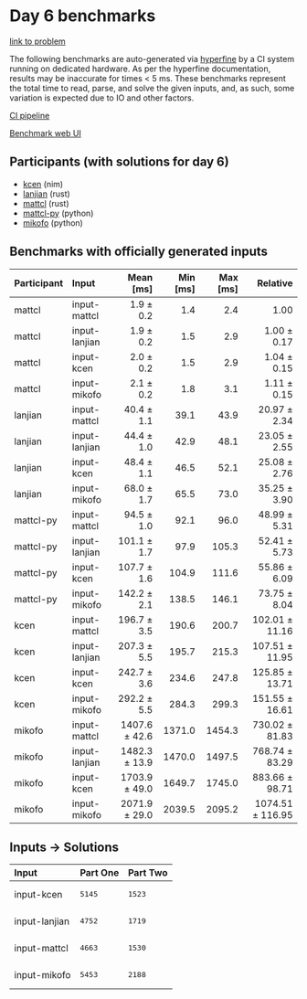 # Day 6 benchmarks

[link to problem](https://adventofcode.com/2024/day/6)

The following benchmarks are auto-generated via
[hyperfine](https://github.com/sharkdp/hyperfine) by a CI system running on
dedicated hardware. As per the hyperfine documentation, results may be
inaccurate for times < 5 ms. These benchmarks represent the total time to read,
parse, and solve the given inputs, and, as such, some variation is expected due
to IO and other factors.

[CI pipeline](http://ci.papercode.net:8080/teams/main/pipelines/aoc2024)

[Benchmark web UI](https://aoc.ancalagon.black)


## Participants (with solutions for day 6)

- [kcen](https://github.com/kcen/aoc2024) (nim)
- [lanjian](https://github.com/lanjian/aoc-2024) (rust)
- [mattcl](https://github.com/mattcl/aoc2024) (rust)
- [mattcl-py](https://github.com/mattcl/aoc2024-py) (python)
- [mikofo](https://github.com/mikofo/aoc2024) (python)


## Benchmarks with officially generated inputs

| Participant | Input | Mean [ms] | Min [ms] | Max [ms] | Relative |
|:---|:---|---:|---:|---:|---:|
| mattcl | input-mattcl | 1.9 ± 0.2 | 1.4 | 2.4 | 1.00 |
| mattcl | input-lanjian | 1.9 ± 0.2 | 1.5 | 2.9 | 1.00 ± 0.17 |
| mattcl | input-kcen | 2.0 ± 0.2 | 1.5 | 2.9 | 1.04 ± 0.15 |
| mattcl | input-mikofo | 2.1 ± 0.2 | 1.8 | 3.1 | 1.11 ± 0.15 |
| lanjian | input-mattcl | 40.4 ± 1.1 | 39.1 | 43.9 | 20.97 ± 2.34 |
| lanjian | input-lanjian | 44.4 ± 1.0 | 42.9 | 48.1 | 23.05 ± 2.55 |
| lanjian | input-kcen | 48.4 ± 1.1 | 46.5 | 52.1 | 25.08 ± 2.76 |
| lanjian | input-mikofo | 68.0 ± 1.7 | 65.5 | 73.0 | 35.25 ± 3.90 |
| mattcl-py | input-mattcl | 94.5 ± 1.0 | 92.1 | 96.0 | 48.99 ± 5.31 |
| mattcl-py | input-lanjian | 101.1 ± 1.7 | 97.9 | 105.3 | 52.41 ± 5.73 |
| mattcl-py | input-kcen | 107.7 ± 1.6 | 104.9 | 111.6 | 55.86 ± 6.09 |
| mattcl-py | input-mikofo | 142.2 ± 2.1 | 138.5 | 146.1 | 73.75 ± 8.04 |
| kcen | input-mattcl | 196.7 ± 3.5 | 190.6 | 200.7 | 102.01 ± 11.16 |
| kcen | input-lanjian | 207.3 ± 5.5 | 195.7 | 215.3 | 107.51 ± 11.95 |
| kcen | input-kcen | 242.7 ± 3.6 | 234.6 | 247.8 | 125.85 ± 13.71 |
| kcen | input-mikofo | 292.2 ± 5.5 | 284.3 | 299.3 | 151.55 ± 16.61 |
| mikofo | input-mattcl | 1407.6 ± 42.6 | 1371.0 | 1454.3 | 730.02 ± 81.83 |
| mikofo | input-lanjian | 1482.3 ± 13.9 | 1470.0 | 1497.5 | 768.74 ± 83.29 |
| mikofo | input-kcen | 1703.9 ± 49.0 | 1649.7 | 1745.0 | 883.66 ± 98.71 |
| mikofo | input-mikofo | 2071.9 ± 29.0 | 2039.5 | 2095.2 | 1074.51 ± 116.95 |


## Inputs -> Solutions

| Input | Part One | Part Two |
|:---|:---|:---|
|input-kcen|<pre>5145</pre>|<pre>1523</pre>|
|input-lanjian|<pre>4752</pre>|<pre>1719</pre>|
|input-mattcl|<pre>4663</pre>|<pre>1530</pre>|
|input-mikofo|<pre>5453</pre>|<pre>2188</pre>|